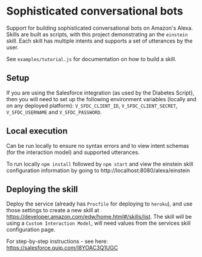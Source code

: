 # Sophisticated conversational bots

Support for building sophisticated conversational bots on Amazon's Alexa. Skills
are built as scripts, with this project demonstrating an the `einstein` skill.
Each skill has multiple intents and supports a set of utterances by the user.

See `examples/tutorial.js` for documentation on how to build a skill.

## Setup

If you are using the Salesforce integration (as used by the Diabetes Script),
then you will need to set up the following environment variables (locally and on
any deployed platform): `V_SFDC_CLIENT_ID`, `V_SFDC_CLIENT_SECRET`,
`V_SFDC_USERNAME` and `V_SFDC_PASSWORD`.


## Local execution

Can be run locally to ensure no syntax errors and to view intent schemas (for
the interaction model) and supported utterances.

To run locally `npm install` followed by `npm start`
and view the einstein skill configuration information by going to
 http://localhost:8080/alexa/einstein

## Deploying the skill

Deploy the service (already has `Procfile` for deploying to `heroku`), and use
those settings to create a new skill at
https://developer.amazon.com/edw/home.html#/skills/list. The skill will be
using a `Custom Interaction Model`, will need values from the services skill
configuration page.

For step-by-step instructions - see here: https://salesforce.quip.com/I8YOAC3Q1UGC
